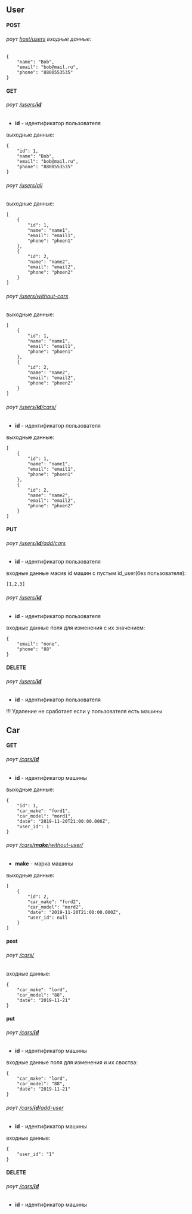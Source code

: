 ## User
#### POST
###### роут [host/users]() входные данные:

```console
{
    "name": "Bob",
    "email": "bob@mail.ru",
    "phone": "8800553535"
}
```

#### GET
###### роут [/users/**id**]() 

- **id** - идентификатор пользователя

выходные данные:


```console
{
    "id": 1,
    "name": "Bob",
    "email": "bob@mail.ru",
    "phone": "8800553535"
}
```
###### роут [/users/all]() 

выходные данные:

```console
[
    {
        "id": 1,
        "name": "name1",
        "email": "email1",
        "phone": "phoen1"
    },
    {
        "id": 2,
        "name": "name2",
        "email": "email2",
        "phone": "phoen2"
    }
]
```
###### роут [/users/without-cars]() 

выходные данные:

```console
[
    {
        "id": 1,
        "name": "name1",
        "email": "email1",
        "phone": "phoen1"
    },
    {
        "id": 2,
        "name": "name2",
        "email": "email2",
        "phone": "phoen2"
    }
]
```
###### роут [/users/**id**/cars/]() 

- **id** - идентификатор пользователя

выходные данные:

```console
[
    {
        "id": 1,
        "name": "name1",
        "email": "email1",
        "phone": "phoen1"
    },
    {
        "id": 2,
        "name": "name2",
        "email": "email2",
        "phone": "phoen2"
    }
]
```
#### PUT
###### роут [/users/**id**/add/cars]() 

- **id** - идентификатор пользователя

входные данные масив id машин с пустым id_user(без пользователя):
```console
[1,2,3]
```

###### роут [/users/**id**]() 

- **id** - идентификатор пользователя

входные данные поля для изменения с их значением:
```console
{
	"email": "none",
	"phone": "88"
}
```
#### DELETE
###### роут [/users/**id**]() 

- **id** - идентификатор пользователя

!!! Удаление не сработает если у пользователя есть машины

## Car

#### GET
###### роут [/cars/**id**]() 

- **id** - идентификатор машины

выходные данные:
```console
{
    "id": 1,
    "car_make": "ford1",
    "car_model": "mord1",
    "date": "2019-11-20T21:00:00.000Z",
    "user_id": 1
}
```
###### роут [/cars/**make**/without-user/]() 

- **make** - марка машины

выходные данные:
```console
[
    {
        "id": 2,
        "car_make": "ford2",
        "car_model": "mord2",
        "date": "2019-11-20T21:00:00.000Z",
        "user_id": null
    }
]
```
#### post
###### роут [/cars/]() 

входные данные:
```console
{
    "car_make": "lord",
    "car_model": "88",
    "date": "2019-11-21"
}
```
#### put
###### роут [/cars/**id**]() 

- **id** - идентификатор машины

входные данные поля для изменения и их своства:
```console
{
    "car_make": "lord",
    "car_model": "88",
    "date": "2019-11-21"
}
```
###### роут [/cars/**id**/add-user]() 

- **id** - идентификатор машины

входные данные:
```console
{
	"user_id": "1"
}
```
#### DELETE
###### роут [/cars/**id**]() 

- **id** - идентификатор машины

